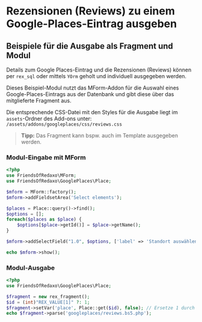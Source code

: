 # Rezensionen (Reviews) zu einem Google-Places-Eintrag ausgeben

## Beispiele für die Ausgabe als Fragment und Modul

Details zum Google Places-Eintrag und die Rezensionen (Reviews) können per `rex_sql` oder mittels `YOrm` geholt und individuell ausgegeben werden.

Dieses Beispiel-Modul nutzt das MForm-Addon für die Auswahl eines Google-Places-Eintrags aus der Datenbank und gibt diese über das mitglieferte Fragment aus.

Die entsprechende CSS-Datei mit den Styles für die Ausgabe liegt im `assets`-Ordner des Add-ons unter: `/assets/addons/googleplaces/css/reviews.css`

> **Tipp:** Das Fragment kann bspw. auch im Template ausgegeben werden.

### Modul-Eingabe mit MForm

```php
<?php
use FriendsOfRedaxo\MForm;
use FriendsOfRedaxo\GooglePlaces\Place;

$mform = MForm::factory();
$mform->addFieldsetArea('Select elements');

$places = Place::query()->find();
$options = [];
foreach($places as $place) {
    $options[$place->getId()] = $place->getName();   
}

$mform->addSelectField("1.0", $options, ['label' => 'Standort auswählen']);

echo $mform->show();
```

### Modul-Ausgabe

```php
<?php
use FriendsOfRedaxo\GooglePlaces\Place;

$fragment = new rex_fragment();
$id = (int)"REX_VALUE[1]" ?: 1;
$fragment->setVar('place', Place::get($id), false); // Ersetze 1 durch die ID des gewünschten Eintrags
echo $fragment->parse('googleplaces/reviews.bs5.php');
```
